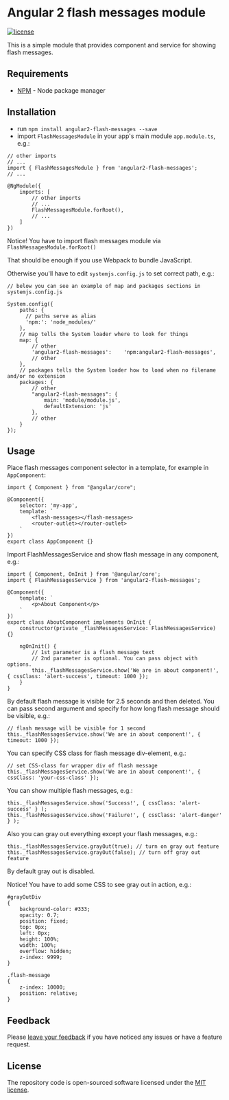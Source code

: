 # Angular 2 flash messages module

[![license](https://img.shields.io/github/license/mashape/apistatus.svg?maxAge=2592000)](http://opensource.org/licenses/MIT)

This is a simple module that provides component and service for showing flash messages.

## Requirements
- [NPM](https://npmjs.org/) - Node package manager


## Installation

- run `npm install angular2-flash-messages --save`
- import `FlashMessagesModule` in your app's main module `app.module.ts`, e.g.:

```
// other imports
// ...
import { FlashMessagesModule } from 'angular2-flash-messages';
// ...

@NgModule({
    imports: [
        // other imports
        // ...
        FlashMessagesModule.forRoot(),
        // ...
    ]
})

```

Notice! You have to import flash messages module via `FlashMessagesModule.forRoot()`

That should be enough if you use Webpack to bundle JavaScript.

Otherwise you'll have to edit `systemjs.config.js` to set correct path, e.g.:

```
// below you can see an example of map and packages sections in systemjs.config.js

System.config({
    paths: {
      // paths serve as alias
      'npm:': 'node_modules/'
    },
    // map tells the System loader where to look for things
    map: {
        // other
        'angular2-flash-messages':    'npm:angular2-flash-messages',
        // other
    },
    // packages tells the System loader how to load when no filename and/or no extension
    packages: {
        // other
        "angular2-flash-messages": {
            main: 'module/module.js',
            defaultExtension: 'js'
        },
        // other
    }
});
```

## Usage

Place flash messages component selector in a template, for example in `AppComponent`:

```
import { Component } from "@angular/core";

@Component({
    selector: 'my-app',
    template: `
        <flash-messages></flash-messages>
        <router-outlet></router-outlet>
    `
})
export class AppComponent {}
```

Import FlashMessagesService and show flash message in any component, e.g.:

```
import { Component, OnInit } from '@angular/core';
import { FlashMessagesService } from 'angular2-flash-messages';

@Component({
    template: `
        <p>About Component</p>
    `
})
export class AboutComponent implements OnInit {
    constructor(private _flashMessagesService: FlashMessagesService) {}

    ngOnInit() {
        // 1st parameter is a flash message text
        // 2nd parameter is optional. You can pass object with options.
        this._flashMessagesService.show('We are in about component!', { cssClass: 'alert-success', timeout: 1000 });
    }
}

```

By default flash message is visible for 2.5 seconds and then deleted. You can pass second argument and specify for how long flash message should be visible, e.g.:

```
// flash message will be visible for 1 second
this._flashMessagesService.show('We are in about component!', { timeout: 1000 });

```

You can specify CSS class for flash message div-element, e.g.:

```
// set CSS-class for wrapper div of flash message
this._flashMessagesService.show('We are in about component!', { cssClass: 'your-css-class' });

```

You can show multiple flash messages, e.g.:

```
this._flashMessagesService.show('Success!', { cssClass: 'alert-success' } );
this._flashMessagesService.show('Failure!', { cssClass: 'alert-danger' } );

```

Also you can gray out everything except your flash messages, e.g.:

```
this._flashMessagesService.grayOut(true); // turn on gray out feature
this._flashMessagesService.grayOut(false); // turn off gray out feature

```

By default gray out is disabled.

Notice! You have to add some CSS to see gray out in action, e.g.:
```
#grayOutDiv
{
    background-color: #333;
    opacity: 0.7;
    position: fixed;
    top: 0px;
    left: 0px;
    height: 100%;
    width: 100%;
    overflow: hidden;
    z-index: 9999;
}

.flash-message
{
    z-index: 10000;
    position: relative;
}

```

## Feedback

Please [leave your feedback](https://github.com/moff/angular2-flash-messages/issues) if you have noticed any issues or have a feature request.

## License

The repository code is open-sourced software licensed under the [MIT license](http://opensource.org/licenses/MIT).
